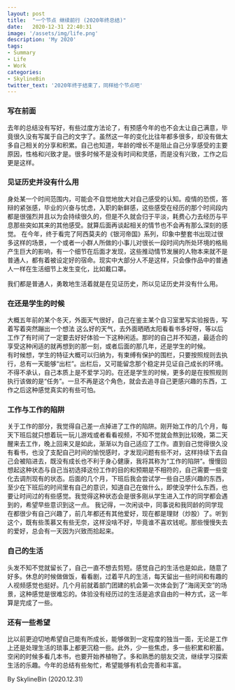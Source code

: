 ```yaml
---
layout: post
title:  "一个节点 继续前行 (2020年终总结)"
date:   2020-12-31 22:40:31
image: '/assets/img/life.png'
description: 'My 2020'
tags:
- Summary
- Life
- Work
categories:
- SkylineBin
twitter_text: '2020年终于结束了，同样给个节点吧'
---   
```


### 写在前面  

去年的总结没有写好，有些过度方法论了，有预感今年的也不会太让自己满意，毕竟很久没有写属于自己的文字了。虽然这一年的变化比往年都多很多，却没有做太多自己相关的分享和积累。自己也知道，年龄的增长不是阻止自己分享感受的主要原因，性格和兴致才是。很多时候不是没有时间和灵感，而是没有兴致，工作之后更是这样。  

### 见证历史并没有什么用  

身处某一个时间范围内，可能会不自觉地放大对自己感受的认知。疫情的恐慌，答辩的紧张感，毕业的兴奋与忧虑，入职的新鲜感，这些感受在经历的那个时间段内都是很强烈并且以为会持续很久的，但是不久就会归于平淡，耗费心力去经历与平息那些突如其来的其他感受。就算后面再谈起相关的情节也不会再有那么深刻的感觉。
在今年，终于看完了阿西莫夫的《银河帝国》系列，印象中整套书出现过很多这样的场景，一个或者一小群人所做的小事儿对很长一段时间内所处环境的格局产生巨大的影响，有一个细节在后面才发现，这些推动情节发展的人物本来就不是普通人，都有着被设定好的宿命。现实中大部分人不是这样，只会像作品中的普通人一样在生活细节上发生变化，比如戴口罩。

我们都是普通人，勇敢地生活着就是在见证历史，所以见证历史并没有什么用。


### 在还是学生的时候  

大概五年前的某个冬天，外面天气很好，自己在鉴主某个自习室里写实验报告，写着写着突然蹦出一个想法 这么好的天气，去外面晒晒太阳看看书多好呀，等以后工作了有时间了一定要去好好体验一下这种闲适。那时的自己并不知道，最适合的享受这种闲适的就再想到的那一刻，或者后面的那几年，还是学生的时候。  
有时候想，学生的特征大概可以归纳为，有束缚有保护的围栏，只要按照规则去执行，总有一天能够“出栏”。出栏后，又可能留念那个稳定并见证自己成长的环境。  
不得不承认，自己本质上是不爱学习的。在还是学生的时候，更多的是在按照规则执行该做的是“任务”。一旦不再是这个角色，就会去追寻自己更感兴趣的东西，工作之后这种感觉真实的有些可怕。

### 工作与工作的陷阱  

关于工作的部分，我觉得自己差一点掉进了工作的陷阱。刚开始工作的几个月，每天下班后就只想着玩一玩儿游戏或者看看视频，不知不觉就会熬到比较晚，第二天醒来去工作，晚上回来又是如此，渐渐以为自己适应了工作。直到自己觉得很久没有看书，也没了支配自己时间的愉悦感时，才发现问题有些不对，这样持续下去自己会被陷进去，既没有成长也不利于身心健康，我将其称为“工作的陷阱”。慢慢回想起这种状态与自己当初选择这份工作的目的和预期是不相符的，自己需要一些变化去调剂现有的状态。后面的几个月，下班后我会尝试学一些自己感兴趣的东西，至少在下班后的时间里有自己的意识，知道自己在做什么，即使没学什么东西，也要让时间过的有些感觉。我觉得这种状态会是很多刚从学生进入工作的同学都会遇到的，希望早些意识到这一点。
我记得，一次闲谈中，同事说和我同龄的同学现在都很少有自己兴趣了，前几年都还有其他爱好，现在都是理财（炒股）了。听到这个，既有些羡慕又有些无奈，这样没啥不好，毕竟谁不喜欢钱呢。那些慢慢失去的爱好，总会有一天因为兴致而拾起来。

### 自己的生活  
头发不知不觉就留长了，自己一直不想去剪短。感觉自己的生活也是如此，随意了好多。休息的时候做做饭，看看剧，过着平凡的生活，每天留出一些时间和有趣的人视频感觉也挺好。几个月前就着部门团建的机会第一次体会到了“海阔天空”的场景，这种感觉是很难忘的。体验没有经历过的生活是追求自由的一种方式，这一年算是完成了一些。


### 还有一些希望  
比以前更迫切地希望自己能有所成长，能够做到一定程度的独当一面，无论是工作上还是处理生活的琐事上都更沉稳一些。此外，少一些焦虑，多一些积累和积蓄。空闲的时候多看几本书，也要开始养植物了。多和熟悉的朋友交流，继续学习探索生活的乐趣。今年的总结有些匆忙，希望能够有机会完善和丰富。

By SkylineBin (2020.12.31)  